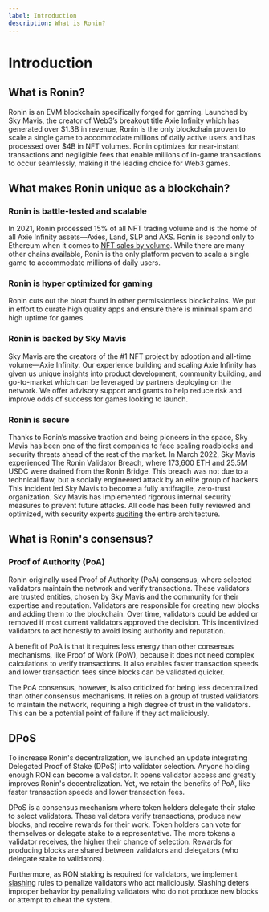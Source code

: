 ```yaml
---
label: Introduction
description: What is Ronin?
---
```

# Introduction
## What is Ronin?
Ronin is an EVM blockchain specifically forged for gaming. Launched by Sky Mavis, the creator of Web3’s breakout title Axie Infinity which has generated over $1.3B in revenue, Ronin is the only blockchain proven to scale a single game to accommodate millions of daily active users and has processed over $4B in NFT volumes. Ronin optimizes for near-instant transactions and negligible fees that enable millions of in-game transactions to occur seamlessly, making it the leading choice for Web3 games.

## What makes Ronin unique as a blockchain?
### Ronin is battle-tested and scalable
In 2021, Ronin processed 15% of all NFT trading volume and is the home of all Axie Infinity assets—Axies, Land, SLP and AXS. Ronin is second only to Ethereum when it comes to [NFT sales by volume](http://cryptoslam.io/). While there are many other chains available, Ronin is the only platform proven to scale a single game to accommodate millions of daily users.

### Ronin is hyper optimized for gaming
Ronin cuts out the bloat found in other permissionless blockchains. We put in effort to curate high quality apps and ensure there is minimal spam and high uptime for games.

### Ronin is backed by Sky Mavis
Sky Mavis are the creators of the #1 NFT project by adoption and all-time volume—Axie Infinity. Our experience building and scaling Axie Infinity has given us unique insights into product development, community building, and go-to-market which can be leveraged by partners deploying on the network. We offer advisory support and grants to help reduce risk and improve odds of success for games looking to launch.

### Ronin is secure
Thanks to Ronin’s massive traction and being pioneers in the space, Sky Mavis has been one of the first companies to face scaling roadblocks and security threats ahead of the rest of the market. In March 2022, Sky Mavis experienced The Ronin Validator Breach, where 173,600 ETH and 25.5M USDC were drained from the Ronin Bridge. This breach was not due to a technical flaw, but a socially engineered attack by an elite group of hackers. This incident led Sky Mavis to become a fully antifragile, zero-trust organization. Sky Mavis has implemented rigorous internal security measures to prevent future attacks. All code has been fully reviewed and optimized, with security experts [auditing](./audits.md) the entire architecture.

## What is Ronin's consensus?
### Proof of Authority (PoA)
Ronin originally used Proof of Authority (PoA) consensus, where selected validators maintain the network and verify transactions. These validators are trusted entities, chosen by Sky Mavis and the community for their expertise and reputation. Validators are responsible for creating new blocks and adding them to the blockchain. Over time, validators could be added or removed if most current validators approved the decision. This incentivized validators to act honestly to avoid losing authority and reputation. 

A benefit of PoA is that it requires less energy than other consensus mechanisms, like Proof of Work (PoW), because it does not need complex calculations to verify transactions. It also enables faster transaction speeds and lower transaction fees since blocks can be validated quicker.

The PoA consensus, however, is also criticized for being less decentralized than other consensus mechanisms. It relies on a group of trusted validators to maintain the network, requiring a high degree of trust in the validators. This can be a potential point of failure if they act maliciously.

## DPoS
To increase Ronin's decentralization, we launched an update integrating Delegated Proof of Stake (DPoS) into validator selection. Anyone holding enough RON can become a validator. It opens validator access and greatly improves Ronin's decentralization. Yet, we retain the benefits of PoA, like faster transaction speeds and lower transaction fees.

DPoS is a consensus mechanism where token holders delegate their stake to select validators. These validators verify transactions, produce new blocks, and receive rewards for their work. Token holders can vote for themselves or delegate stake to a representative. The more tokens a validator receives, the higher their chance of selection. Rewards for producing blocks are shared between validators and delegators (who delegate stake to validators).

Furthermore, as RON staking is required for validators, we implement [slashing](./../validators/slashing/slashing.mdx) rules to penalize validators who act maliciously. Slashing deters improper behavior by penalizing validators who do not produce new blocks or attempt to cheat the system.
